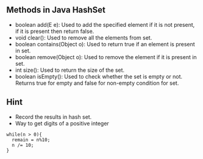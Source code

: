 ## Methods in Java HashSet
* boolean add(E e): Used to add the specified element if it is not present, if it is present then return false.
* void clear(): Used to remove all the elements from set.
* boolean contains(Object o): Used to return true if an element is present in set.
* boolean remove(Object o): Used to remove the element if it is present in set.
* int size(): Used to return the size of the set.
* boolean isEmpty(): Used to check whether the set is empty or not. Returns true for empty and false for non-empty condition for set.

## Hint
* Record the results in hash set.   
* Way to get digits of a positive integer
```
while(n > 0){
  remain = n%10;
  n /= 10;
}
```
